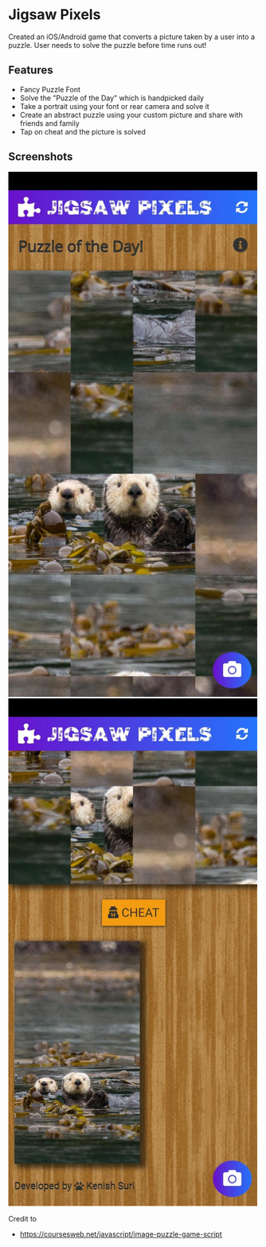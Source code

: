 # Jigsaw Pixels

Created an iOS/Android game that converts a picture taken by a user into a puzzle. User needs to solve the puzzle before time runs out! 

## Features

- Fancy Puzzle Font
- Solve the "Puzzle of the Day" which is handpicked daily
- Take a portrait using your font or rear camera and solve it
- Create an abstract puzzle using your custom picture and share with friends and family
- Tap on cheat and the picture is solved

## Screenshots

<img src="https://github.com/kenzo44/JigsawPixels/blob/master/assets/jp_hero.jpeg" width="500">
<img src="https://github.com/kenzo44/JigsawPixels/blob/master/assets/jp_hero2.jpeg" width="500">

Credit to 
- https://coursesweb.net/javascript/image-puzzle-game-script
